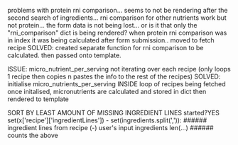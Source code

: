problems with protein rni comparison... seems to not be rendering after the second search of ingredients... 
rni comparison for other nutrients work but not protein... the form data is not being lost... or is it that only the "rni_comparison" dict is being rendered?
when protein rni comparison was in index it was being calculated after form submission.. moved to fetch recipe 
SOLVED: created separate function for rni comparison to be calculated. then passed onto template.


ISSUE: micro_nutrient_per_serving not iterating over each recipe (only loops 1 recipe then copies n pastes the info to the rest of the recipes)
SOLVED: initialise micro_nutrients_per_serving INSIDE loop of recipes being fetched 
        once initalised, micronutrients are calculated and stored in dict then rendered to template




SORT BY LEAST AMOUNT OF MISSING INGREDIENT LINES
started?YES
set(x['recipe']['ingredientLines']) - set(ingredients.split(',')):              ###### ingredient lines from recipe (-) user's input ingredients
len(...)                                                                        ###### counts the above

